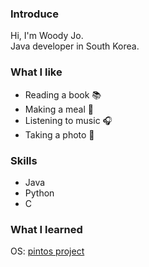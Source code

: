 <div align=left>
  
  <!-- ### Hi, I'm Woody Jo.<br><br>Java developer from South Korea. -->
  ### Introduce
  Hi, I'm Woody Jo.<br>
  Java developer in South Korea.
  
  ### What I like
  <!-- <h3>📚&nbsp;&nbsp;🍳&nbsp;&nbsp;🎧&nbsp;&nbsp;📸&nbsp;&nbsp;✈️</h3> -->
  <ul> 
      <li>Reading a book 📚</li>
      <li>Making a meal 🍳</li>
      <li>Listening to music 🎧</li>
      <li>Taking a photo 📸</li>
  </ul>


  
  ### Skills
  
  <ul> 
      <li>Java</li>
      <li>Python</li>
      <li>C</li>
  </ul>

  <!-- Project start -->
  ### What I learned

  OS: <a href="https://github.com/omokgosu/pintos-userprog">pintos project</a>

<!-- 
  ## SwiftUI
  <!-- ### [GitHubUser_Search](https://github.com/likewoody/GitHubUser_Search) 
 
  
  <h3><a href="https://github.com/likewoody/GitHubUser_Search" style="color: black; text-decoration: none;">GitHubUser_Search</a></h3>
  
  
  Platform : SwiftUI<br><br>
  Design pattern : Clean Architecture<br><br>
  Database : MVVM, CoreData<br><br>
  Dependency<br>
  - SDWebImageSwiftUI 3.1.3
  - Alamofire 5.10.2<br><br>

  <hr>
  <h3><a href="https://github.com/likewoody/RxSwift_Clean_Architecture" style="color: black; text-decoration: none;">RxSwift_Clean_Architecture</a></h3>
  
  Framework : UIKit<br><br>
  Design pattern : MVVM, Clean Architecture<br><br>
  Database : CoreData<br><br>
  Dependency<br>
  - RxSwift 6.8.0
  - Kingfisher 8.1.3
  - Snapkit 5.7.1
  - Alamofire 5.10.2<br><br>

  <hr>

  
  <!-- VINOBLE 
  <h3>
      <a href="https://github.com/likewoody/Vinoble" style="color: black; text-decoration: none;">Vinoble</a>
  </h3>

  ### Title : VINOBLE

  Platform : SwiftUI<br><br>
  Design pattern : TCA<br><br>
  Server : Flask<br><br>
  Database : MySQL, Firebase, SQLite<br><br>
  


  <!-- final showing skills visually 
  <!-- 1.가장 많이 사용하는 언어 --><!-- 2.Github stats 
  <!-- ![Top Langs](https://github-readme-stats.vercel.app/api/top-langs/?username=likewoody&layout=compact&theme=gruvbox)&nbsp;&nbsp;![Anurag's github stats](https://github-readme-stats.vercel.app/api?username=likewoody&show_icons=true&theme=gruvbox)
  -->

  

</div>
  



<!--
**likewoody/likewoody** is a ✨ _special_ ✨ repository because its `README.md` (this file) appears on your GitHub profile.

Here are some ideas to get you started:

- 🔭 I’m currently working on ...
- 🌱 I’m currently learning ...
- 👯 I’m looking to collaborate on ...
- 🤔 I’m looking for help with ...
- 💬 Ask me about ...
- 📫 How to reach me: ...
- 😄 Pronouns: ...
- ⚡ Fun fact: ...
-->

